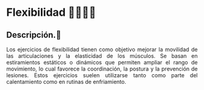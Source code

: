 # Flexibilidad 🤸‍♀️🧘‍♂️


## Descripción.🌿

<p align="justify">Los ejercicios de flexibilidad tienen como objetivo mejorar la movilidad de las articulaciones y la elasticidad de los músculos. Se basan en estiramientos estáticos o dinámicos que permiten ampliar el rango de movimiento, lo cual favorece la coordinación, la postura y la prevención de lesiones. Estos ejercicios suelen utilizarse tanto como parte del calentamiento como en rutinas de enfriamiento.</p>

